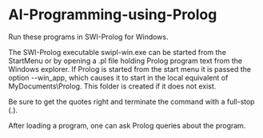 # AI-Programming-using-Prolog

Run these programs in SWI-Prolog for Windows.

The SWI-Prolog executable swipl-win.exe can be started from the StartMenu or by opening a .pl file holding Prolog program text from the Windows explorer. If Prolog is started from the start menu it is passed the option --win_app, which causes it to start in the local equivalent of MyDocuments\Prolog. This folder is created if it does not exist.

Be sure to get the quotes right and terminate the command with a full-stop (.).

After loading a program, one can ask Prolog queries about the program.
